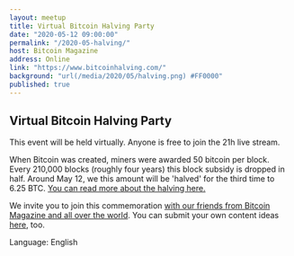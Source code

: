 ```yaml
---
layout: meetup
title: Virtual Bitcoin Halving Party
date: "2020-05-12 09:00:00"
permalink: "/2020-05-halving/"
host: Bitcoin Magazine
address: Online
link: "https://www.bitcoinhalving.com/"
background: "url(/media/2020/05/halving.png) #FF0000"
published: true
---
```


## Virtual Bitcoin Halving Party

This event will be held virtually. Anyone is free to join the 21h live stream.

When Bitcoin was created, miners were awarded 50 bitcoin per block. Every 210,000 blocks (roughly four years) this block subsidy is dropped in half. Around May 12, we this amount will be 'halved' for the third time to 6.25 BTC. [You can read more about the halving here.](https://bitcoinmagazine.com/guides/what-is-the-halvening)

We invite you to join this commemoration [with our friends from Bitcoin Magazine and all over the world](https://www.bitcoinhalving.com/speakers). You can submit your own content ideas [here](https://www.bitcoinhalving.com/submission), too.

Language: English

